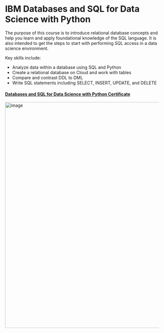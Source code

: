 # IBM Databases and SQL for Data Science with Python

The purpose of this course is to introduce relational database concepts and help you learn and apply foundational knowledge of the SQL language. It is also intended to get the steps to start with performing SQL access in a data science environment. 

Key skills include:
-	Analyze data within a database using SQL and Python
-	Create a relational database on Cloud and work with tables
-	Compare and contrast DDL to DML
-	Write SQL statements including SELECT, INSERT, UPDATE, and DELETE


#### [Databases and SQL for Data Science with Python Certificate](https://www.coursera.org/account/accomplishments/certificate/9QRL9TMXQZ6Q)

<img width="741" alt="image" src="https://user-images.githubusercontent.com/103450551/193208914-d4035b24-d3f2-45ac-8789-741aeba16020.png">

